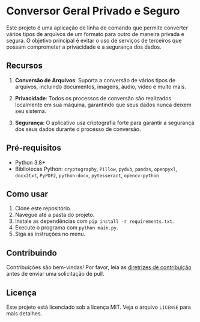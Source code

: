 # Conversor Geral Privado e Seguro

Este projeto é uma aplicação de linha de comando que permite converter vários tipos de arquivos de um formato para outro de maneira privada e segura. O objetivo principal é evitar o uso de serviços de terceiros que possam comprometer a privacidade e a segurança dos dados.

## Recursos

1. **Conversão de Arquivos**: Suporta a conversão de vários tipos de arquivos, incluindo documentos, imagens, áudio, vídeo e muito mais.

2. **Privacidade**: Todos os processos de conversão são realizados localmente em sua máquina, garantindo que seus dados nunca deixem seu sistema.

3. **Segurança**: O aplicativo usa criptografia forte para garantir a segurança dos seus dados durante o processo de conversão.

## Pré-requisitos

- Python 3.8+
- Bibliotecas Python: `cryptography`, `Pillow`, `pydub`, `pandas`, `openpyxl`, `docx2txt`, `PyPDF2`, `python-docx`, `pytesseract`, `opencv-python`

## Como usar

1. Clone este repositório.
2. Navegue até a pasta do projeto.
3. Instale as dependências com `pip install -r requirements.txt`.
4. Execute o programa com `python main.py`.
5. Siga as instruções no menu.

## Contribuindo

Contribuições são bem-vindas! Por favor, leia as [diretrizes de contribuição](CONTRIBUTING.md) antes de enviar uma solicitação de pull.

## Licença

Este projeto está licenciado sob a licença MIT. Veja o arquivo `LICENSE` para mais detalhes.